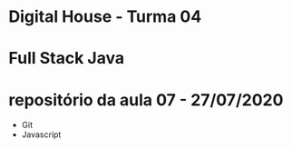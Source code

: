 # Digital House - Turma 04
# Full Stack Java
# repositório da aula 07 - 27/07/2020
  - Git
  - Javascript
